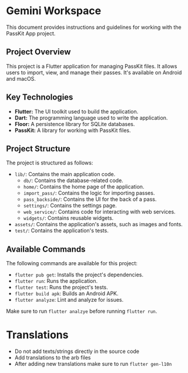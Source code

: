 # Gemini Workspace

This document provides instructions and guidelines for working with the PassKit App project.

## Project Overview

This project is a Flutter application for managing PassKit files. It allows users to import, view, and manage their passes. It's available on Android and macOS.

## Key Technologies

*   **Flutter:** The UI toolkit used to build the application.
*   **Dart:** The programming language used to write the application.
*   **Floor:** A persistence library for SQLite databases.
*   **PassKit:** A library for working with PassKit files.

## Project Structure

The project is structured as follows:

*   `lib/`: Contains the main application code.
    *   `db/`: Contains the database-related code.
    *   `home/`: Contains the home page of the application.
    *   `import_pass/`: Contains the logic for importing passes.
    *   `pass_backside/`: Contains the UI for the back of a pass.
    *   `settings/`: Contains the settings page.
    *   `web_service/`: Contains code for interacting with web services.
    *   `widgets/`: Contains reusable widgets.
*   `assets/`: Contains the application's assets, such as images and fonts.
*   `test/`: Contains the application's tests.

## Available Commands

The following commands are available for this project:

*   `flutter pub get`: Installs the project's dependencies.
*   `flutter run`: Runs the application.
*   `flutter test`: Runs the project's tests.
*   `flutter build apk`: Builds an Android APK.
*   `flutter analyze`: Lint and analyze for issues.

Make sure to run `flutter analzye` before running `flutter run`.

# Translations

* Do not add texts/strings directly in the source code
* Add translations to the arb files
* After adding new translations make sure to run `flutter gen-l10n`
